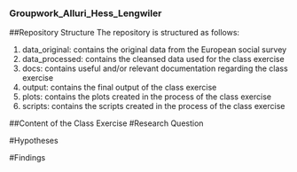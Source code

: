 ### Groupwork_Alluri_Hess_Lengwiler

##Repository Structure
The repository is structured as follows:
1. data_original: contains the original data from the European social survey
2. data_processed: contains the cleansed data used for the class exercise 
3. docs: contains useful and/or relevant documentation regarding the class exercise
4. output: contains the final output of the class exercise
5. plots: contains the plots created in the process of the class exercise
6. scripts: contains the scripts created in the process of the class exercise

##Content of the Class Exercise
#Research Question


#Hypotheses


#Findings